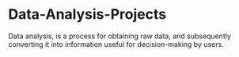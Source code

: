# Data-Analysis-Projects
Data analysis, is a process for obtaining raw data, and subsequently converting it into information useful for decision-making by users.
